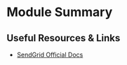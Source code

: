 # Module Summary

## Useful Resources & Links

- [SendGrid Official Docs](https://sendgrid.com/docs/)
